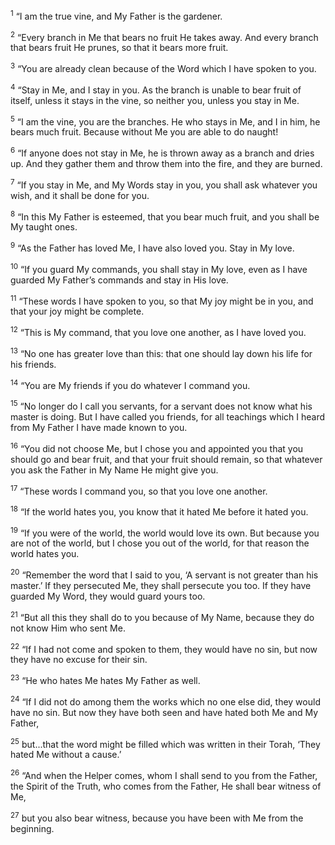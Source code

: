<sup>1</sup> “I am the true vine, and My Father is the gardener.

<sup>2</sup> “Every branch in Me that bears no fruit He takes away. And every branch that bears fruit He prunes, so that it bears more fruit.

<sup>3</sup> “You are already clean because of the Word which I have spoken to you.

<sup>4</sup> “Stay in Me, and I stay in you. As the branch is unable to bear fruit of itself, unless it stays in the vine, so neither you, unless you stay in Me.

<sup>5</sup> “I am the vine, you are the branches. He who stays in Me, and I in him, he bears much fruit. Because without Me you are able to do naught!

<sup>6</sup> “If anyone does not stay in Me, he is thrown away as a branch and dries up. And they gather them and throw them into the fire, and they are burned.

<sup>7</sup> “If you stay in Me, and My Words stay in you, you shall ask whatever you wish, and it shall be done for you.

<sup>8</sup> “In this My Father is esteemed, that you bear much fruit, and you shall be My taught ones.

<sup>9</sup> “As the Father has loved Me, I have also loved you. Stay in My love.

<sup>10</sup> “If you guard My commands, you shall stay in My love, even as I have guarded My Father’s commands and stay in His love.

<sup>11</sup> “These words I have spoken to you, so that My joy might be in you, and that your joy might be complete.

<sup>12</sup> “This is My command, that you love one another, as I have loved you.

<sup>13</sup> “No one has greater love than this: that one should lay down his life for his friends.

<sup>14</sup> “You are My friends if you do whatever I command you.

<sup>15</sup> “No longer do I call you servants, for a servant does not know what his master is doing. But I have called you friends, for all teachings which I heard from My Father I have made known to you.

<sup>16</sup> “You did not choose Me, but I chose you and appointed you that you should go and bear fruit, and that your fruit should remain, so that whatever you ask the Father in My Name He might give you.

<sup>17</sup> “These words I command you, so that you love one another.

<sup>18</sup> “If the world hates you, you know that it hated Me before it hated you.

<sup>19</sup> “If you were of the world, the world would love its own. But because you are not of the world, but I chose you out of the world, for that reason the world hates you.

<sup>20</sup> “Remember the word that I said to you, ‘A servant is not greater than his master.’ If they persecuted Me, they shall persecute you too. If they have guarded My Word, they would guard yours too.

<sup>21</sup> “But all this they shall do to you because of My Name, because they do not know Him who sent Me.

<sup>22</sup> “If I had not come and spoken to them, they would have no sin, but now they have no excuse for their sin.

<sup>23</sup> “He who hates Me hates My Father as well.

<sup>24</sup> “If I did not do among them the works which no one else did, they would have no sin. But now they have both seen and have hated both Me and My Father,

<sup>25</sup> but...that the word might be filled which was written in their Torah, ‘They hated Me without a cause.’

<sup>26</sup> “And when the Helper comes, whom I shall send to you from the Father, the Spirit of the Truth, who comes from the Father, He shall bear witness of Me,

<sup>27</sup> but you also bear witness, because you have been with Me from the beginning.

